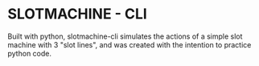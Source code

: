 # SLOTMACHINE - CLI

Built with python, slotmachine-cli simulates the actions of a simple slot machine with 3 "slot lines", and was created with the intention to practice python code.
